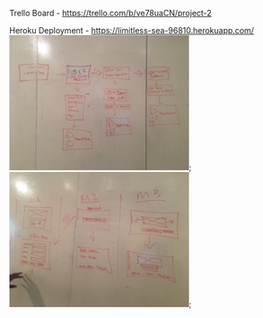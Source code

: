 Trello Board - https://trello.com/b/ve78uaCN/project-2

Heroku Deployment - https://limitless-sea-96810.herokuapp.com/
![alt text](https://github.com/Brandenjw/Project2/blob/master/Public/readpics/IMG_9115.JPG);
![alt text](https://github.com/Brandenjw/Project2/blob/master/Public/readpics/IMG_9116.JPG);

